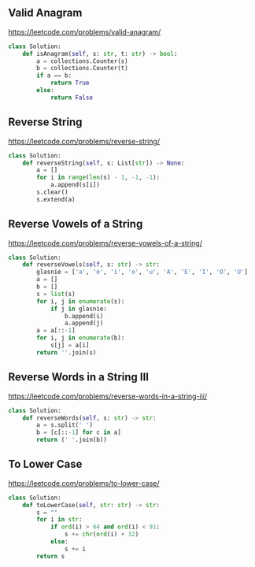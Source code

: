 ## Valid Anagram
https://leetcode.com/problems/valid-anagram/
```python
class Solution:
    def isAnagram(self, s: str, t: str) -> bool:
        a = collections.Counter(s)
        b = collections.Counter(t)
        if a == b:
            return True
        else:
            return False
```
## Reverse String
https://leetcode.com/problems/reverse-string/
```python
class Solution:
    def reverseString(self, s: List[str]) -> None:
        a = []
        for i in range(len(s) - 1, -1, -1):
            a.append(s[i])
        s.clear()
        s.extend(a)
```
## Reverse Vowels of a String
https://leetcode.com/problems/reverse-vowels-of-a-string/
```python
class Solution:
    def reverseVowels(self, s: str) -> str:
        glasnie = ['a', 'e', 'i', 'o', 'u', 'A', 'E', 'I', 'O', 'U']
        a = []
        b = []
        s = list(s)
        for i, j in enumerate(s):
            if j in glasnie:
                b.append(i)
                a.append(j)
        a = a[::-1]
        for i, j in enumerate(b):
            s[j] = a[i]
        return ''.join(s)
```
## Reverse Words in a String III
https://leetcode.com/problems/reverse-words-in-a-string-iii/
```python
class Solution:
    def reverseWords(self, s: str) -> str:
        a = s.split(' ')
        b = [c[::-1] for c in a]
        return (' '.join(b))
```
## To Lower Case
https://leetcode.com/problems/to-lower-case/
```python
class Solution:
    def toLowerCase(self, str: str) -> str:
        s = ""
        for i in str:
            if ord(i) > 64 and ord(i) < 91:
                s += chr(ord(i) + 32)
            else:
                s += i     
        return s
```
